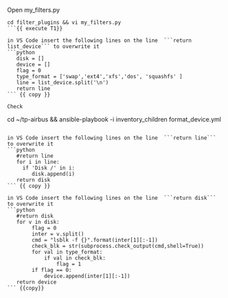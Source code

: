 Open  my_filters.py

```
cd filter_plugins && vi my_filters.py
```{{ execute T1}}

in VS Code insert the following lines on the line  ```return list_device``` to overwrite it 
```python
   disk = []
   device = []
   flag = 0
   type_format = ['swap','ext4','xfs','dos', 'squashfs' ]
   line = list_device.split('\n')
   return line
``` {{ copy }}   

Check 
```
cd ~/tp-airbus &&
ansible-playbook -i inventory_children format_device.yml
```{{ execute T1}}

in VS Code insert the following lines on the line  ```return line``` to overwrite it 
```python
   #return line
   for i in line:
     if 'Disk /' in i:
        disk.append(i)
   return disk
``` {{ copy }}

in VS Code insert the following lines on the line  ```return disk``` to overwrite it 
```python
   #return disk
   for v in disk:
        flag = 0
        inter = v.split()
        cmd = "lsblk -f {}".format(inter[1][:-1])
        check_blk = str(subprocess.check_output(cmd,shell=True))
        for val in type_format:
            if val in check_blk:
                flag = 1
        if flag == 0:
            device.append(inter[1][:-1])                
   return device
``` {{copy}}
 
